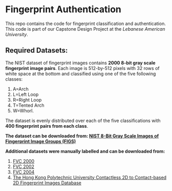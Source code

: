 # Fingerprint Authentication

This repo contains the code for fingerprint classification and authentication. This code is part of our Capstone Design Project at the _Lebanese American University_.

## Required Datasets:

The NIST dataset of fingerprint images contains **2000 8-bit gray scale fingerprint image pairs**. Each image is 512-by-512 pixels with 32 rows of white space at the bottom and classified using one of the five following classes: 
1. A=Arch
2. L=Left Loop
3. R=Right Loop
4. T=Tented Arch
5. W=Whorl.

The dataset is evenly distributed over each of the five classifications with **400 fingerprint pairs from each class**.

**The dataset can be downloaded from: [NIST 8-Bit Gray Scale Images of Fingerprint Image Groups (FIGS)](https://academictorrents.com/details/d7e67e86f0f936773f217dbbb9c149c4d98748c6)**

**Additional datasets were manually labelled and can be downloaded from:**

1. [FVC 2000](http://bias.csr.unibo.it/fvc2000/)
2. [FVC 2002](http://bias.csr.unibo.it/fvc2002/)
3. [FVC 2004](http://bias.csr.unibo.it/fvc2004/download.asp)
4. [The Hong Kong Polytechnic University Contactless 2D to Contact-based 2D Fingerprint Images Database](http://www4.comp.polyu.edu.hk/~csajaykr/fingerprint.htm)

